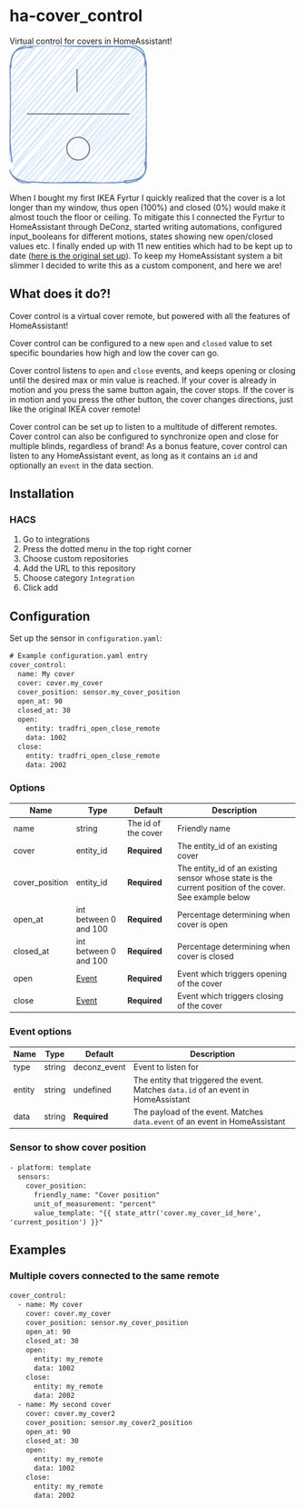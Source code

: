 # ha-cover_control
Virtual control for covers in HomeAssistant!
![Cover control](assets/remote.svg)

When I bought my first IKEA Fyrtur I quickly realized that the cover is a lot longer than my window, thus open (100%) and closed (0%) would make it almost touch the floor or ceiling. To mitigate this I connected the Fyrtur to HomeAssistant through DeConz, started writing automations, configured input_booleans for different motions, states showing new open/closed values etc. I finally ended up with 11 new entities which had to be kept up to date ([here is the original set up](Cover-control-in-native-HA.md)). To keep my HomeAssistant system a bit slimmer I decided to write this as a custom component, and here we are!

## What does it do?!
Cover control is a virtual cover remote, but powered with all the features of HomeAssistant!

Cover control can be configured to a new `open` and `closed` value to set specific boundaries how high and low the cover can go.

Cover control listens to `open` and `close` events, and keeps opening or closing until the desired max or min value is reached. If your cover is already in motion and you press the same button again, the cover stops. If the cover is in motion and you press the other button, the cover changes directions, just like the original IKEA cover remote!

Cover control can be set up to listen to a multitude of different remotes. Cover control can also be configured to synchronize open and close for multiple blinds, regardless of brand! As a bonus feature, cover control can listen to any HomeAssistant event, as long as it contains an `id` and optionally an `event` in the data section.

## Installation

### HACS
1. Go to integrations
2. Press the dotted menu in the top right corner
3. Choose custom repositories
4. Add the URL to this repository
5. Choose category `Integration`
6. Click add


## Configuration
Set up the sensor in `configuration.yaml`:
~~~~
# Example configuration.yaml entry
cover_control:
  name: My cover
  cover: cover.my_cover
  cover_position: sensor.my_cover_position
  open_at: 90
  closed_at: 30
  open:
    entity: tradfri_open_close_remote
    data: 1002
  close:
    entity: tradfri_open_close_remote
    data: 2002
~~~~


### Options
| Name           | Type                    | Default             | Description
| ----           | ----                    | -------             | -----------
| name           | string                  | The id of the cover | Friendly name
| cover          | entity_id               | **Required**        | The entity_id of an existing cover
| cover_position | entity_id               | **Required**        | The entity_id of an existing sensor whose state is the current position of the cover. See example below
| open_at        | int between 0 and 100   | **Required**        | Percentage determining when cover is open
| closed_at      | int between 0 and 100   | **Required**        | Percentage determining when cover is closed
| open           | [Event](#event-options) | **Required**        | Event which triggers opening of the cover
| close          | [Event](#event-options) | **Required**        | Event which triggers closing of the cover


### Event options
| Name   | Type   | Default      | Description
| ----   | ----   | -------      | -----------
| type   | string | deconz_event | Event to listen for
| entity | string | undefined    | The entity that triggered the event. Matches `data.id` of an event in HomeAssistant
| data   | string | **Required** | The payload of the event. Matches `data.event` of an event in HomeAssistant


### Sensor to show cover position
~~~
- platform: template
  sensors:
    cover_position:
      friendly_name: "Cover position"
      unit_of_measurement: "percent"
      value_template: "{{ state_attr('cover.my_cover_id_here', 'current_position') }}"
~~~

## Examples

### Multiple covers connected to the same remote
~~~
cover_control:
  - name: My cover
    cover: cover.my_cover
    cover_position: sensor.my_cover_position
    open_at: 90
    closed_at: 30
    open:
      entity: my_remote
      data: 1002
    close:
      entity: my_remote
      data: 2002
  - name: My second cover
    cover: cover.my_cover2
    cover_position: sensor.my_cover2_position
    open_at: 90
    closed_at: 30
    open:
      entity: my_remote
      data: 1002
    close:
      entity: my_remote
      data: 2002
~~~
